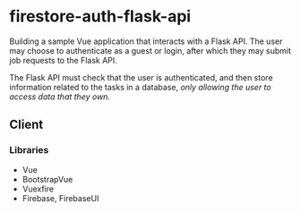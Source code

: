 # firestore-auth-flask-api

Building a sample Vue application that interacts with a Flask API. The user may choose to authenticate as a guest or login, after which they may submit job requests to the Flask API.

The Flask API must check that the user is authenticated, and then store information related to the tasks in a database, _only allowing the user to access data that they own._

## Client
### Libraries
* Vue
* BootstrapVue
* Vuexfire
* Firebase, FirebaseUI